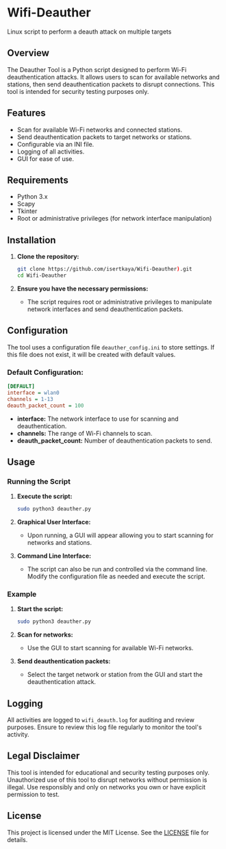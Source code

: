 # Wifi-Deauther
Linux script to perform a deauth attack on multiple targets

## Overview

The Deauther Tool is a Python script designed to perform Wi-Fi deauthentication attacks. It allows users to scan for available networks and stations, then send deauthentication packets to disrupt connections. This tool is intended for security testing purposes only.

## Features

- Scan for available Wi-Fi networks and connected stations.
- Send deauthentication packets to target networks or stations.
- Configurable via an INI file.
- Logging of all activities.
- GUI for ease of use.

## Requirements

- Python 3.x
- Scapy
- Tkinter
- Root or administrative privileges (for network interface manipulation)

## Installation

1. **Clone the repository:**
   ```bash
   git clone https://github.com/isertkaya/Wifi-Deauther).git
   cd Wifi-Deauther
   ```

3. **Ensure you have the necessary permissions:**
   - The script requires root or administrative privileges to manipulate network interfaces and send deauthentication packets.

## Configuration

The tool uses a configuration file `deauther_config.ini` to store settings. If this file does not exist, it will be created with default values.

### Default Configuration:
```ini
[DEFAULT]
interface = wlan0
channels = 1-13
deauth_packet_count = 100
```

- **interface:** The network interface to use for scanning and deauthentication.
- **channels:** The range of Wi-Fi channels to scan.
- **deauth_packet_count:** Number of deauthentication packets to send.

## Usage

### Running the Script

1. **Execute the script:**
   ```bash
   sudo python3 deauther.py
   ```

2. **Graphical User Interface:**
   - Upon running, a GUI will appear allowing you to start scanning for networks and stations.

3. **Command Line Interface:**
   - The script can also be run and controlled via the command line. Modify the configuration file as needed and execute the script.

### Example

1. **Start the script:**
   ```bash
   sudo python3 deauther.py
   ```

2. **Scan for networks:**
   - Use the GUI to start scanning for available Wi-Fi networks.

3. **Send deauthentication packets:**
   - Select the target network or station from the GUI and start the deauthentication attack.

## Logging

All activities are logged to `wifi_deauth.log` for auditing and review purposes. Ensure to review this log file regularly to monitor the tool's activity.

## Legal Disclaimer

This tool is intended for educational and security testing purposes only. Unauthorized use of this tool to disrupt networks without permission is illegal. Use responsibly and only on networks you own or have explicit permission to test.


## License

This project is licensed under the MIT License. See the [LICENSE](LICENSE) file for details.
